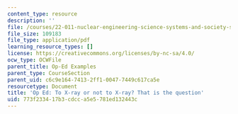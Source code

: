 ```yaml
---
content_type: resource
description: ''
file: /courses/22-011-nuclear-engineering-science-systems-and-society-spring-2020/773f233417b3cdcca5e5781ed132443c_MIT22_011S20_X-Ray_Op_Ed.pdf
file_size: 109183
file_type: application/pdf
learning_resource_types: []
license: https://creativecommons.org/licenses/by-nc-sa/4.0/
ocw_type: OCWFile
parent_title: Op-Ed Examples
parent_type: CourseSection
parent_uid: c6c9e164-7413-2ff1-0047-7449c617ca5e
resourcetype: Document
title: 'Op Ed: To X-ray or not to X-ray? That is the question'
uid: 773f2334-17b3-cdcc-a5e5-781ed132443c
---
```

